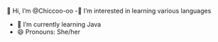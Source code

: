 👋 Hi, I’m @Chiccoo-oo
-👀 I’m interested in learning various languages
- 🌱 I’m currently learning Java
- 😄 Pronouns: She/her


<!---
Chiccoo-oo/Chiccoo-oo is a ✨ special ✨ repository because its `README.md` (this file) appears on your GitHub profile.
You can click the Preview link to take a look at your changes.
--->
